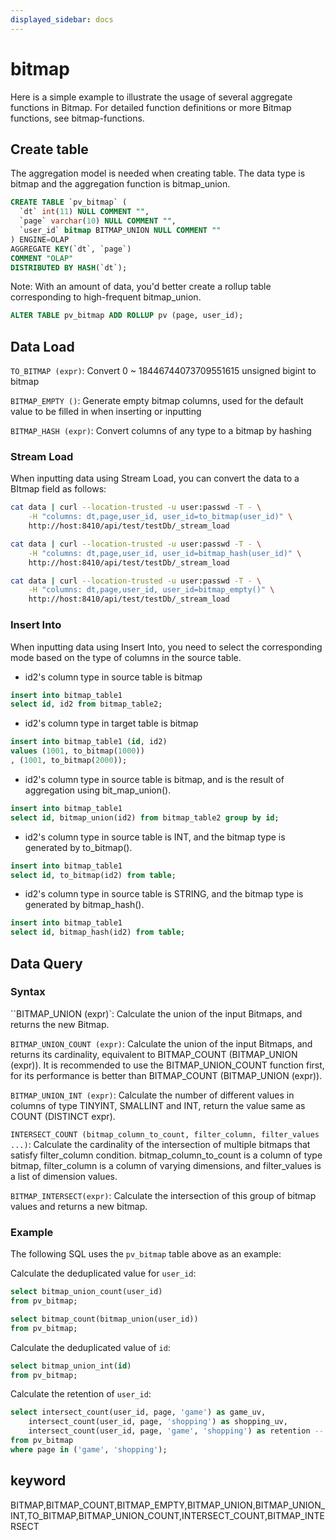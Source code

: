 ```yaml
---
displayed_sidebar: docs
---
```


# bitmap

Here is a simple example to illustrate the usage of several aggregate functions in Bitmap. For detailed function definitions or more Bitmap functions, see bitmap-functions.

## Create table

The aggregation model is needed when creating table. The data type is bitmap and the aggregation function is bitmap_union.

```SQL
CREATE TABLE `pv_bitmap` (
  `dt` int(11) NULL COMMENT "",
  `page` varchar(10) NULL COMMENT "",
  `user_id` bitmap BITMAP_UNION NULL COMMENT ""
) ENGINE=OLAP
AGGREGATE KEY(`dt`, `page`)
COMMENT "OLAP"
DISTRIBUTED BY HASH(`dt`);
```

Note: With an amount of data, you'd better create a rollup table corresponding to high-frequent bitmap_union.

```SQL
ALTER TABLE pv_bitmap ADD ROLLUP pv (page, user_id);
```

## Data Load

`TO_BITMAP (expr)`: Convert 0 ~ 18446744073709551615 unsigned bigint to bitmap

`BITMAP_EMPTY ()`: Generate empty bitmap columns, used for the default value to be filled in when inserting or inputting

`BITMAP_HASH (expr)`: Convert columns of any type to a bitmap by hashing

### Stream Load

When inputting data using Stream Load, you can convert the data to a BItmap field as follows:

``` bash
cat data | curl --location-trusted -u user:passwd -T - \
    -H "columns: dt,page,user_id, user_id=to_bitmap(user_id)" \
    http://host:8410/api/test/testDb/_stream_load
```

``` bash
cat data | curl --location-trusted -u user:passwd -T - \
    -H "columns: dt,page,user_id, user_id=bitmap_hash(user_id)" \
    http://host:8410/api/test/testDb/_stream_load
```

``` bash
cat data | curl --location-trusted -u user:passwd -T - \
    -H "columns: dt,page,user_id, user_id=bitmap_empty()" \
    http://host:8410/api/test/testDb/_stream_load
```

### Insert Into

When inputting data using Insert Into, you need to select the corresponding mode based on the type of columns in the source table.

* id2's column type in source table is bitmap

```SQL
insert into bitmap_table1
select id, id2 from bitmap_table2;
```

* id2's column type in target table is bitmap

```SQL
insert into bitmap_table1 (id, id2)
values (1001, to_bitmap(1000))
, (1001, to_bitmap(2000));
```

* id2's column type in source table is bitmap, and is the result of aggregation using bit_map_union().

```SQL
insert into bitmap_table1
select id, bitmap_union(id2) from bitmap_table2 group by id;
```

* id2's column type in source table is INT, and the bitmap type is generated by to_bitmap().

```SQL
insert into bitmap_table1
select id, to_bitmap(id2) from table;
```

* id2's column type in source table is STRING, and the bitmap type is generated by bitmap_hash().

```SQL
insert into bitmap_table1
select id, bitmap_hash(id2) from table;
```

## Data Query

### Syntax

``BITMAP_UNION (expr)`: Calculate the union of the input Bitmaps, and returns the new Bitmap.

`BITMAP_UNION_COUNT (expr)`: Calculate the union of the input Bitmaps, and returns its cardinality, equivalent to BITMAP_COUNT (BITMAP_UNION (expr)). It is recommended to use the BITMAP_UNION_COUNT function first, for its performance is better than BITMAP_COUNT (BITMAP_UNION (expr)).

`BITMAP_UNION_INT (expr)`: Calculate the number of different values in columns of type TINYINT, SMALLINT and INT, return the value same as COUNT (DISTINCT expr).

`INTERSECT_COUNT (bitmap_column_to_count, filter_column, filter_values ...)`: Calculate the cardinality of the intersection of multiple bitmaps that satisfy filter_column condition. bitmap_column_to_count is a column of type bitmap, filter_column is a column of varying dimensions, and filter_values is a list of dimension values.

`BITMAP_INTERSECT(expr)`: Calculate the intersection of this group of bitmap values and returns a new bitmap.

### Example

The following SQL uses the `pv_bitmap` table above as an example:

Calculate the deduplicated value for `user_id`:

```SQL
select bitmap_union_count(user_id)
from pv_bitmap;

select bitmap_count(bitmap_union(user_id))
from pv_bitmap;
```

Calculate the deduplicated value of `id`:

```SQL
select bitmap_union_int(id)
from pv_bitmap;
```

Calculate the retention of `user_id`:

```SQL
select intersect_count(user_id, page, 'game') as game_uv,
    intersect_count(user_id, page, 'shopping') as shopping_uv,
    intersect_count(user_id, page, 'game', 'shopping') as retention -- Number of users that access both the 'game' and 'shopping' pages
from pv_bitmap
where page in ('game', 'shopping');
```

## keyword

BITMAP,BITMAP_COUNT,BITMAP_EMPTY,BITMAP_UNION,BITMAP_UNION_INT,TO_BITMAP,BITMAP_UNION_COUNT,INTERSECT_COUNT,BITMAP_INTERSECT
